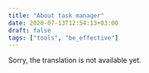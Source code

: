 ```yaml
---
title: "About task manager"
date: 2020-07-13T12:54:13+03:00
draft: false
tags: ["tools", "be_effective"]
---
```


​​Sorry, the translation is not available yet.
